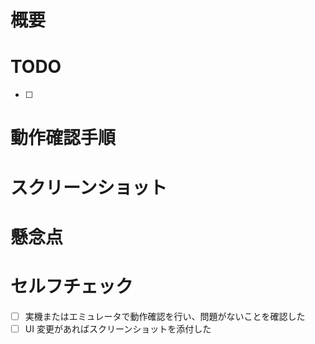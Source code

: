 # 概要

<!--このプルリクエストの概要を記載する -->

# TODO

<!-- 実装に係るタスクの進捗状況を記述する -->

- [ ]

# 動作確認手順

<!-- PRの変更を確認する方法を記述する -->

# スクリーンショット

<!-- UIの変更を行った場合に添付する -->

# 懸念点

<!-- 実装に懸念点があれば記載する -->

# セルフチェック

- [ ] 実機またはエミュレータで動作確認を行い、問題がないことを確認した
- [ ] UI 変更があればスクリーンショットを添付した
